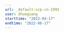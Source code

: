 ```yaml
---
url: _default:scp-cn-2991
user: dhueguang
starttime: "2022-04-17"
endtime: "2022-06-17"
---
```

<reserve />